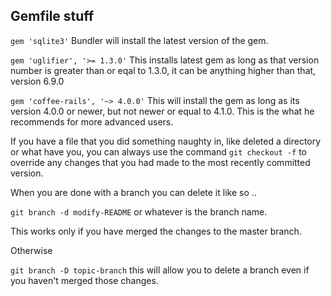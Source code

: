 ## Gemfile stuff

`gem 'sqlite3'` Bundler will install the latest version of the gem.

`gem 'uglifier', '>= 1.3.0'`  This installs latest gem as long as that version number is greater than or eqal to 1.3.0, it can be anything higher than that, version 6.9.0

`gem 'coffee-rails', '~> 4.0.0'` This will install the gem as long as its version 4.0.0 or newer, but not newer or equal to 4.1.0.  This is the what he recommends for more advanced users.


If you have a file that you did something naughty in, like deleted a directory or what have you, you can always use the command `git checkout -f` to override any changes that you had made to the most recently committed version.

When you are done with a branch you can delete it like so ..

`git branch -d modify-README` or whatever is the branch name.

This works only if you have merged the changes to the master branch.

Otherwise

`git branch -D topic-branch`  this will allow you to delete a branch even if you haven't merged those changes. 
